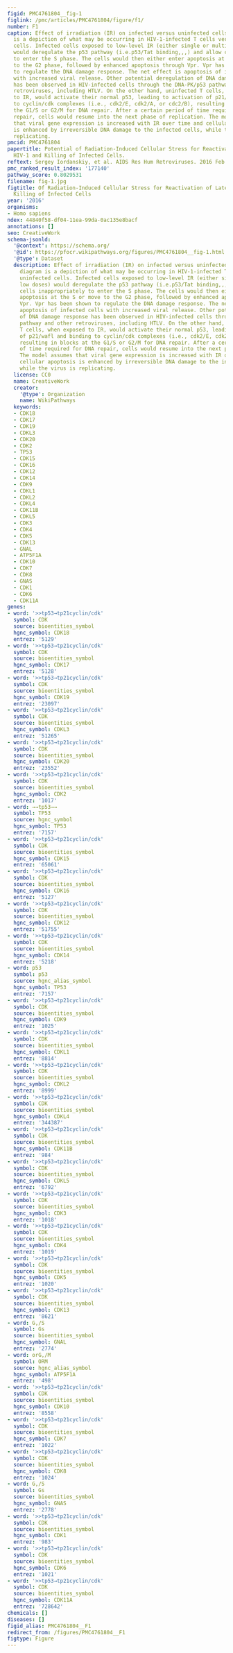 ```yaml
---
figid: PMC4761804__fig-1
figlink: /pmc/articles/PMC4761804/figure/f1/
number: F1
caption: Effect of irradiation (IR) on infected versus uninfected cells. The diagram
  is a depiction of what may be occurring in HIV-1-infected T cells versus uninfected
  cells. Infected cells exposed to low-level IR (either single or multiple low doses)
  would deregulate the p53 pathway (i.e.p53/Tat binding,,,) and allow cells inappropriately
  to enter the S phase. The cells would then either enter apoptosis at the S or move
  to the G2 phase, followed by enhanced apoptosis through Vpr. Vpr has been shown
  to regulate the DNA damage response. The net effect is apoptosis of infected cells
  with increased viral release. Other potential deregulation of DNA damage response
  has been observed in HIV-infected cells through the DNA-PK/p53 pathway and other
  retroviruses, including HTLV. On the other hand, uninfected T cells, when exposed
  to IR, would activate their normal p53, leading to activation of p21/wafl and binding
  to cyclin/cdk complexes (i.e., cdk2/E, cdk2/A, or cdc2/B), resulting in blocks at
  the G1/S or G2/M for DNA repair. After a certain period of time required for DNA
  repair, cells would resume into the next phase of replication. The model assumes
  that viral gene expression is increased with IR over time and cellular apoptosis
  is enhanced by irreversible DNA damage to the infected cells, while the virus is
  replicating.
pmcid: PMC4761804
papertitle: Potential of Radiation-Induced Cellular Stress for Reactivation of Latent
  HIV-1 and Killing of Infected Cells.
reftext: Sergey Iordanskiy, et al. AIDS Res Hum Retroviruses. 2016 Feb 1;32(2):120-124.
pmc_ranked_result_index: '177140'
pathway_score: 0.8029531
filename: fig-1.jpg
figtitle: Of Radiation-Induced Cellular Stress for Reactivation of Latent HIV-1 and
  Killing of Infected Cells
year: '2016'
organisms:
- Homo sapiens
ndex: 44840f58-df04-11ea-99da-0ac135e8bacf
annotations: []
seo: CreativeWork
schema-jsonld:
  '@context': https://schema.org/
  '@id': https://pfocr.wikipathways.org/figures/PMC4761804__fig-1.html
  '@type': Dataset
  description: Effect of irradiation (IR) on infected versus uninfected cells. The
    diagram is a depiction of what may be occurring in HIV-1-infected T cells versus
    uninfected cells. Infected cells exposed to low-level IR (either single or multiple
    low doses) would deregulate the p53 pathway (i.e.p53/Tat binding,,,) and allow
    cells inappropriately to enter the S phase. The cells would then either enter
    apoptosis at the S or move to the G2 phase, followed by enhanced apoptosis through
    Vpr. Vpr has been shown to regulate the DNA damage response. The net effect is
    apoptosis of infected cells with increased viral release. Other potential deregulation
    of DNA damage response has been observed in HIV-infected cells through the DNA-PK/p53
    pathway and other retroviruses, including HTLV. On the other hand, uninfected
    T cells, when exposed to IR, would activate their normal p53, leading to activation
    of p21/wafl and binding to cyclin/cdk complexes (i.e., cdk2/E, cdk2/A, or cdc2/B),
    resulting in blocks at the G1/S or G2/M for DNA repair. After a certain period
    of time required for DNA repair, cells would resume into the next phase of replication.
    The model assumes that viral gene expression is increased with IR over time and
    cellular apoptosis is enhanced by irreversible DNA damage to the infected cells,
    while the virus is replicating.
  license: CC0
  name: CreativeWork
  creator:
    '@type': Organization
    name: WikiPathways
  keywords:
  - CDK18
  - CDK17
  - CDK19
  - CDKL3
  - CDK20
  - CDK2
  - TP53
  - CDK15
  - CDK16
  - CDK12
  - CDK14
  - CDK9
  - CDKL1
  - CDKL2
  - CDKL4
  - CDK11B
  - CDKL5
  - CDK3
  - CDK4
  - CDK5
  - CDK13
  - GNAL
  - ATP5F1A
  - CDK10
  - CDK7
  - CDK8
  - GNAS
  - CDK1
  - CDK6
  - CDK11A
genes:
- word: '>>tp53→tp21cyclin/cdk'
  symbol: CDK
  source: bioentities_symbol
  hgnc_symbol: CDK18
  entrez: '5129'
- word: '>>tp53→tp21cyclin/cdk'
  symbol: CDK
  source: bioentities_symbol
  hgnc_symbol: CDK17
  entrez: '5128'
- word: '>>tp53→tp21cyclin/cdk'
  symbol: CDK
  source: bioentities_symbol
  hgnc_symbol: CDK19
  entrez: '23097'
- word: '>>tp53→tp21cyclin/cdk'
  symbol: CDK
  source: bioentities_symbol
  hgnc_symbol: CDKL3
  entrez: '51265'
- word: '>>tp53→tp21cyclin/cdk'
  symbol: CDK
  source: bioentities_symbol
  hgnc_symbol: CDK20
  entrez: '23552'
- word: '>>tp53→tp21cyclin/cdk'
  symbol: CDK
  source: bioentities_symbol
  hgnc_symbol: CDK2
  entrez: '1017'
- word: →→tp53→→
  symbol: TP53
  source: hgnc_symbol
  hgnc_symbol: TP53
  entrez: '7157'
- word: '>>tp53→tp21cyclin/cdk'
  symbol: CDK
  source: bioentities_symbol
  hgnc_symbol: CDK15
  entrez: '65061'
- word: '>>tp53→tp21cyclin/cdk'
  symbol: CDK
  source: bioentities_symbol
  hgnc_symbol: CDK16
  entrez: '5127'
- word: '>>tp53→tp21cyclin/cdk'
  symbol: CDK
  source: bioentities_symbol
  hgnc_symbol: CDK12
  entrez: '51755'
- word: '>>tp53→tp21cyclin/cdk'
  symbol: CDK
  source: bioentities_symbol
  hgnc_symbol: CDK14
  entrez: '5218'
- word: p53
  symbol: p53
  source: hgnc_alias_symbol
  hgnc_symbol: TP53
  entrez: '7157'
- word: '>>tp53→tp21cyclin/cdk'
  symbol: CDK
  source: bioentities_symbol
  hgnc_symbol: CDK9
  entrez: '1025'
- word: '>>tp53→tp21cyclin/cdk'
  symbol: CDK
  source: bioentities_symbol
  hgnc_symbol: CDKL1
  entrez: '8814'
- word: '>>tp53→tp21cyclin/cdk'
  symbol: CDK
  source: bioentities_symbol
  hgnc_symbol: CDKL2
  entrez: '8999'
- word: '>>tp53→tp21cyclin/cdk'
  symbol: CDK
  source: bioentities_symbol
  hgnc_symbol: CDKL4
  entrez: '344387'
- word: '>>tp53→tp21cyclin/cdk'
  symbol: CDK
  source: bioentities_symbol
  hgnc_symbol: CDK11B
  entrez: '984'
- word: '>>tp53→tp21cyclin/cdk'
  symbol: CDK
  source: bioentities_symbol
  hgnc_symbol: CDKL5
  entrez: '6792'
- word: '>>tp53→tp21cyclin/cdk'
  symbol: CDK
  source: bioentities_symbol
  hgnc_symbol: CDK3
  entrez: '1018'
- word: '>>tp53→tp21cyclin/cdk'
  symbol: CDK
  source: bioentities_symbol
  hgnc_symbol: CDK4
  entrez: '1019'
- word: '>>tp53→tp21cyclin/cdk'
  symbol: CDK
  source: bioentities_symbol
  hgnc_symbol: CDK5
  entrez: '1020'
- word: '>>tp53→tp21cyclin/cdk'
  symbol: CDK
  source: bioentities_symbol
  hgnc_symbol: CDK13
  entrez: '8621'
- word: G,/S
  symbol: Gs
  source: bioentities_symbol
  hgnc_symbol: GNAL
  entrez: '2774'
- word: orG,/M
  symbol: ORM
  source: hgnc_alias_symbol
  hgnc_symbol: ATP5F1A
  entrez: '498'
- word: '>>tp53→tp21cyclin/cdk'
  symbol: CDK
  source: bioentities_symbol
  hgnc_symbol: CDK10
  entrez: '8558'
- word: '>>tp53→tp21cyclin/cdk'
  symbol: CDK
  source: bioentities_symbol
  hgnc_symbol: CDK7
  entrez: '1022'
- word: '>>tp53→tp21cyclin/cdk'
  symbol: CDK
  source: bioentities_symbol
  hgnc_symbol: CDK8
  entrez: '1024'
- word: G,/S
  symbol: Gs
  source: bioentities_symbol
  hgnc_symbol: GNAS
  entrez: '2778'
- word: '>>tp53→tp21cyclin/cdk'
  symbol: CDK
  source: bioentities_symbol
  hgnc_symbol: CDK1
  entrez: '983'
- word: '>>tp53→tp21cyclin/cdk'
  symbol: CDK
  source: bioentities_symbol
  hgnc_symbol: CDK6
  entrez: '1021'
- word: '>>tp53→tp21cyclin/cdk'
  symbol: CDK
  source: bioentities_symbol
  hgnc_symbol: CDK11A
  entrez: '728642'
chemicals: []
diseases: []
figid_alias: PMC4761804__F1
redirect_from: /figures/PMC4761804__F1
figtype: Figure
---
```


